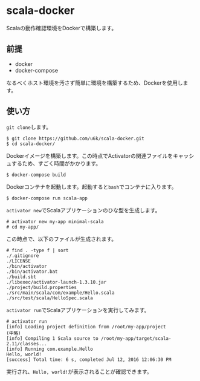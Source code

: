 # scala-docker

Scalaの動作確認環境をDockerで構築します。

## 前提

* docker
* docker-compose

なるべくホスト環境を汚さず簡単に環境を構築するため、Dockerを使用します。

## 使い方

`git clone`します。

```
$ git clone https://github.com/u6k/scala-docker.git
$ cd scala-docker/
```

Dockerイメージを構築します。この時点でActivatorの関連ファイルをキャッシュするため、すごく時間がかかります。

```
$ docker-compose build
```

Dockerコンテナを起動します。起動すると`bash`でコンテナに入ります。

```
$ docker-compose run scala-app
```

`activator new`でScalaアプリケーションのひな型を生成します。

```
# activator new my-app minimal-scala
# cd my-app/
```

この時点で、以下のファイルが生成されます。

```
# find . -type f | sort
./.gitignore
./LICENSE
./bin/activator
./bin/activator.bat
./build.sbt
./libexec/activator-launch-1.3.10.jar
./project/build.properties
./src/main/scala/com/example/Hello.scala
./src/test/scala/HelloSpec.scala
```

`activator run`でScalaアプリケーションを実行してみます。

```
# activator run
[info] Loading project definition from /root/my-app/project
(中略)
[info] Compiling 1 Scala source to /root/my-app/target/scala-2.11/classes...
[info] Running com.example.Hello
Hello, world!
[success] Total time: 6 s, completed Jul 12, 2016 12:06:30 PM
```

実行され、`Hello, world!`が表示されることが確認できます。
